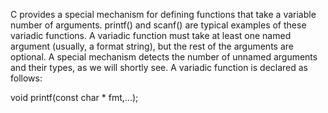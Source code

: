 C provides a special mechanism for defining functions that take a variable number of arguments. printf() and scanf() are typical examples of these variadic functions. A variadic function must take at least one named argument (usually, a format string), but the rest of the arguments are optional. A special mechanism detects the number of unnamed arguments and their types, as we will shortly see. A variadic function is declared as follows:

void printf(const char * fmt,...);
